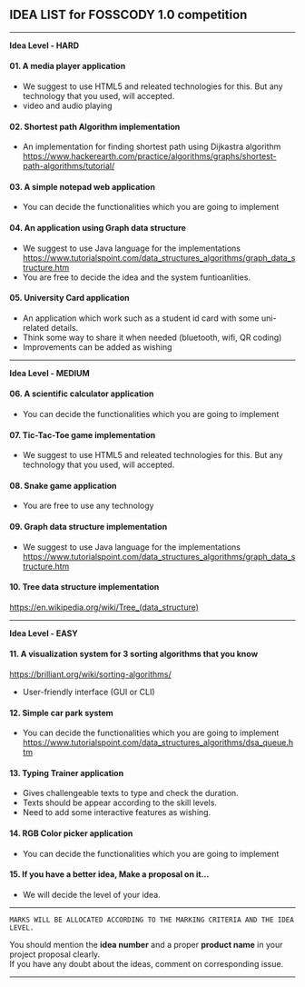 ## IDEA LIST for FOSSCODY 1.0 competition
---------------------------------------------------------------------------------------------------
**Idea Level - HARD**
#### 01. A media player application
* We suggest to use HTML5 and releated technologies for this. But any technology that you used, will accepted.
* video and audio playing

#### 02. Shortest path  Algorithm implementation
* An implementation for finding shortest path using Dijkastra algorithm  
https://www.hackerearth.com/practice/algorithms/graphs/shortest-path-algorithms/tutorial/

#### 03. A simple notepad web application
* You can decide the functionalities which you are going to implement

#### 04. An application using Graph data structure
* We suggest to use Java language for the implementations 
https://www.tutorialspoint.com/data_structures_algorithms/graph_data_structure.htm
* You are free to decide the idea and the system funtioanlities.

#### 05. University Card application
* An application which work such as a student id card with some uni-related details. 
* Think some way to share it when needed (bluetooth, wifi, QR coding)
* Improvements can be added as wishing

----------------------------------------------------------------------------------------------------
**Idea Level - MEDIUM**
#### 06. A scientific calculator application
* You can decide the functionalities which you are going to implement

#### 07. Tic-Tac-Toe game implementation
* We suggest to use HTML5 and releated technologies for this. But any technology that you used, will accepted.

#### 08. Snake game application
* You are free to use any technology

#### 09. Graph data structure implementation
* We suggest to use Java language for the implementations  
https://www.tutorialspoint.com/data_structures_algorithms/graph_data_structure.htm

#### 10. Tree data structure  implementation  
https://en.wikipedia.org/wiki/Tree_(data_structure)

-----------------------------------------------------------------------------------------------------
**Idea Level - EASY**
#### 11. A visualization system for 3 sorting algorithms that you know  
https://brilliant.org/wiki/sorting-algorithms/
* User-friendly interface (GUI or CLI)

#### 12. Simple car park system
* You can decide the functionalities which you are going to implement  
https://www.tutorialspoint.com/data_structures_algorithms/dsa_queue.htm

#### 13. Typing Trainer application
* Gives challengeable texts to type and check the duration.
* Texts should be appear according to the skill levels. 
* Need to add some interactive features as wishing.

#### 14. RGB Color picker application
* You can decide the functionalities which you are going to implement


#### 15. If you have a better idea, Make a proposal on it...
* We will decide the level of your idea.
-----------------------------------------------------------------------
```
MARKS WILL BE ALLOCATED ACCORDING TO THE MARKING CRITERIA AND THE IDEA LEVEL.
```

You should mention the **idea number** and a proper **product name** in your project proposal clearly.<br>
If you have any doubt about the ideas, comment on corresponding issue.

----------------------------------------------------------------------
